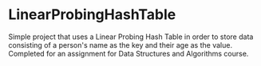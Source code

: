 # LinearProbingHashTable
Simple project that uses a Linear Probing Hash Table in order to store data consisting of a person's name as the key and their age as the value. Completed for an assignment for Data Structures and Algorithms course.

